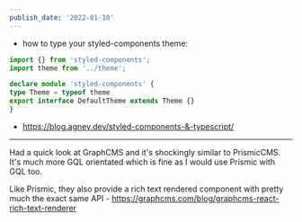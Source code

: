 ```yaml
---
publish_date: '2022-01-10'
---
```

- how to type your styled-components theme:
 ```ts
import {} from 'styled-components';
import theme from '../theme';

declare module 'styled-components' {
 type Theme = typeof theme
 export interface DefaultTheme extends Theme {}
}
 ``` 
	
- https://blog.agney.dev/styled-components-&-typescript/

---

Had a quick look at GraphCMS and it's shockingly similar to PrismicCMS. It's much more GQL orientated which is fine as I would use Prismic with GQL too. 

Like Prismic, they also provide a rich text rendered component with pretty much the exact same API - https://graphcms.com/blog/graphcms-react-rich-text-renderer
